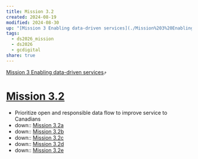 ```yaml
---
title: Mission 3.2
created: 2024-08-19
modified: 2024-08-30
up: "[Mission 3 Enabling data-driven services](./Mission%203%20Enabling%20data-driven%20services.md)"
tags:
  - ds2026_mission
  - ds2026
  - gcdigital
share: true
---
```

[Mission 3 Enabling data-driven services](./Mission%203%20Enabling%20data-driven%20services.md)⤴️
# [Mission 3.2](Mission%203.2.md)
- Prioritize open and responsible data flow to improve service to Canadians
- down:: [Mission 3.2a](./Mission%203.2a.md)
- down:: [Mission 3.2b](./Mission%203.2b.md)
- down:: [Mission 3.2c](./Mission%203.2c.md)
- down:: [Mission 3.2d](./Mission%203.2d.md)
- down:: [Mission 3.2e](./Mission%203.2e.md)
